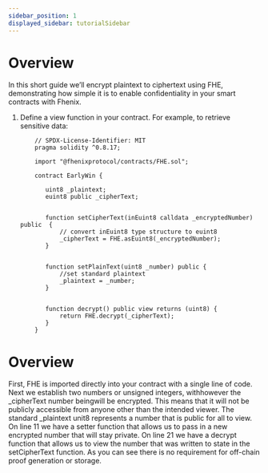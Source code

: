 ```yaml
---
sidebar_position: 1
displayed_sidebar: tutorialSidebar
---
```


# Overview

In this short guide we’ll encrypt plaintext to ciphertext using FHE, demonstrating how simple it is to enable confidentiality in your smart contracts with Fhenix.

1. Define a view function in your contract. For example, to retrieve sensitive data:

    ```solidity
        // SPDX-License-Identifier: MIT
        pragma solidity ^0.8.17;
        
        import "@fhenixprotocol/contracts/FHE.sol";
        
        contract EarlyWin {
          
           uint8 _plaintext;
           euint8 public _cipherText;
        
        
           function setCipherText(inEuint8 calldata _encryptedNumber) public  {
               // convert inEuint8 type structure to euint8
               _cipherText = FHE.asEuint8(_encryptedNumber);
           }
        
        
           function setPlainText(uint8 _number) public {
               //set standard plaintext
               _plaintext = _number;
           }
        
        
           function decrypt() public view returns (uint8) {
               return FHE.decrypt(_cipherText);
           }
        }

    ```

# Overview

First, FHE is imported directly into your contract with a single line of code. Next we establish two numbers or unsigned integers, withhowever the _cipherText number beingwill be encrypted. This means that it will not be publicly accessible from anyone other than the intended viewer. The standard _plaintext unit8 represents a number that is public for all to view. On line 11 we have a setter function that allows us to pass in a new encrypted number that will stay private. On line 21 we have a decrypt function that allows us to view the number that was written to state in the setCipherText function. As you can see there is no requirement for off-chain proof generation or storage. 


